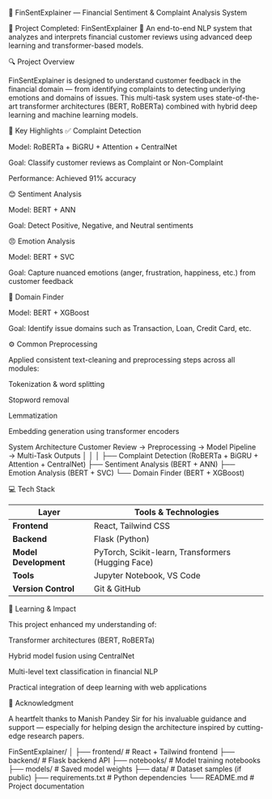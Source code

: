 🧠 FinSentExplainer — Financial Sentiment & Complaint Analysis System

🎉 Project Completed: FinSentExplainer 🚀
An end-to-end NLP system that analyzes and interprets financial customer reviews using advanced deep learning and transformer-based models.

🔍 Project Overview

FinSentExplainer is designed to understand customer feedback in the financial domain — from identifying complaints to detecting underlying emotions and domains of issues.
This multi-task system uses state-of-the-art transformer architectures (BERT, RoBERTa) combined with hybrid deep learning and machine learning models.

🌟 Key Highlights
✅ Complaint Detection

Model: RoBERTa + BiGRU + Attention + CentralNet

Goal: Classify customer reviews as Complaint or Non-Complaint

Performance: Achieved 91% accuracy

😊 Sentiment Analysis

Model: BERT + ANN

Goal: Detect Positive, Negative, and Neutral sentiments

😠 Emotion Analysis

Model: BERT + SVC

Goal: Capture nuanced emotions (anger, frustration, happiness, etc.) from customer feedback

🏦 Domain Finder

Model: BERT + XGBoost

Goal: Identify issue domains such as Transaction, Loan, Credit Card, etc.

⚙️ Common Preprocessing

Applied consistent text-cleaning and preprocessing steps across all modules:

Tokenization & word splitting

Stopword removal

Lemmatization

Embedding generation using transformer encoders


System Architecture
Customer Review → Preprocessing → Model Pipeline → Multi-Task Outputs
       │                 │                  │
       ├── Complaint Detection (RoBERTa + BiGRU + Attention + CentralNet)
       ├── Sentiment Analysis (BERT + ANN)
       ├── Emotion Analysis (BERT + SVC)
       └── Domain Finder (BERT + XGBoost)

💻 Tech Stack

| Layer                 | Tools & Technologies                               |
| --------------------- | -------------------------------------------------- |
| **Frontend**          | React, Tailwind CSS                                |
| **Backend**           | Flask (Python)                                     |
| **Model Development** | PyTorch, Scikit-learn, Transformers (Hugging Face) |
| **Tools**             | Jupyter Notebook, VS Code                          |
| **Version Control**   | Git & GitHub                                       |

🎯 Learning & Impact

This project enhanced my understanding of:

Transformer architectures (BERT, RoBERTa)

Hybrid model fusion using CentralNet

Multi-level text classification in financial NLP

Practical integration of deep learning with web applications

🙏 Acknowledgment

A heartfelt thanks to Manish Pandey Sir for his invaluable guidance and support — especially for helping design the architecture inspired by cutting-edge research papers.


FinSentExplainer/
│
├── frontend/           # React + Tailwind frontend
├── backend/            # Flask backend API
├── notebooks/          # Model training notebooks
├── models/             # Saved model weights
├── data/               # Dataset samples (if public)
├── requirements.txt    # Python dependencies
└── README.md           # Project documentation


